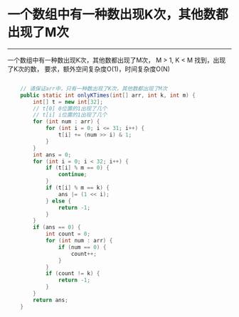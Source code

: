 # 一个数组中有一种数出现K次，其他数都出现了M次

---

一个数组中有一种数出现K次，其他数都出现了M次，
M > 1,  K < M
找到，出现了K次的数，
要求，额外空间复杂度O(1)，时间复杂度O(N)



```java

	// 请保证arr中，只有一种数出现了K次，其他数都出现了M次
	public static int onlyKTimes(int[] arr, int k, int m) {
		int[] t = new int[32];
		// t[0] 0位置的1出现了几个
		// t[i] i位置的1出现了几个
		for (int num : arr) {
			for (int i = 0; i <= 31; i++) {
				t[i] += (num >> i) & 1;
			}
		}
		int ans = 0;
		for (int i = 0; i < 32; i++) {
			if (t[i] % m == 0) {
				continue;
			}
			if (t[i] % m == k) {
				ans |= (1 << i);
			} else {
				return -1;
			}
		}
		if (ans == 0) {
			int count = 0;
			for (int num : arr) {
				if (num == 0) {
					count++;
				}
			}
			if (count != k) {
				return -1;
			}
		}
		return ans;
	}

```